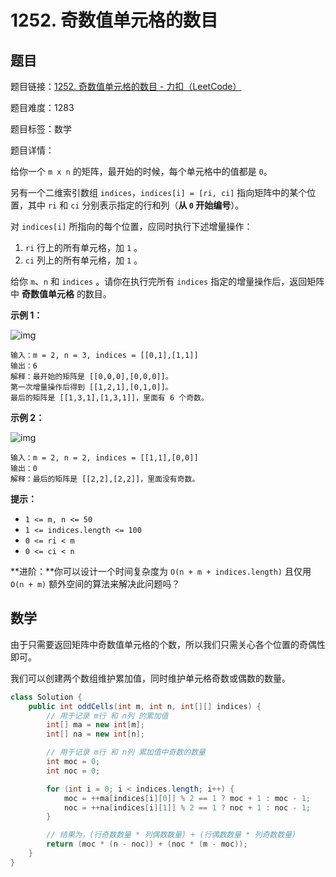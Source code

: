 # 1252. 奇数值单元格的数目

## 题目

题目链接：[1252. 奇数值单元格的数目 - 力扣（LeetCode）](https://leetcode.cn/problems/cells-with-odd-values-in-a-matrix/description/)

题目难度：1283

题目标签：数学

题目详情：

给你一个 `m x n` 的矩阵，最开始的时候，每个单元格中的值都是 `0`。

另有一个二维索引数组 `indices`，`indices[i] = [ri, ci]` 指向矩阵中的某个位置，其中 `ri` 和 `ci` 分别表示指定的行和列（**从 `0` 开始编号**）。

对 `indices[i]` 所指向的每个位置，应同时执行下述增量操作：

1. `ri` 行上的所有单元格，加 `1` 。
2. `ci` 列上的所有单元格，加 `1` 。

给你 `m`、`n` 和 `indices` 。请你在执行完所有 `indices` 指定的增量操作后，返回矩阵中 **奇数值单元格** 的数目。

**示例 1：**

![img](https://assets.leetcode-cn.com/aliyun-lc-upload/uploads/2019/11/06/e1.png)

```
输入：m = 2, n = 3, indices = [[0,1],[1,1]]
输出：6
解释：最开始的矩阵是 [[0,0,0],[0,0,0]]。
第一次增量操作后得到 [[1,2,1],[0,1,0]]。
最后的矩阵是 [[1,3,1],[1,3,1]]，里面有 6 个奇数。
```

**示例 2：**

![img](https://assets.leetcode-cn.com/aliyun-lc-upload/uploads/2019/11/06/e2.png)

```
输入：m = 2, n = 2, indices = [[1,1],[0,0]]
输出：0
解释：最后的矩阵是 [[2,2],[2,2]]，里面没有奇数。
```

**提示：**

- `1 <= m, n <= 50`
- `1 <= indices.length <= 100`
- `0 <= ri < m`
- `0 <= ci < n`

**进阶：**你可以设计一个时间复杂度为 `O(n + m + indices.length)` 且仅用 `O(n + m)` 额外空间的算法来解决此问题吗？



## 数学

由于只需要返回矩阵中奇数值单元格的个数，所以我们只需关心各个位置的奇偶性即可。

我们可以创建两个数组维护累加值，同时维护单元格奇数或偶数的数量。

``` java
class Solution {
    public int oddCells(int m, int n, int[][] indices) {
        // 用于记录 m行 和 n列 的累加值
        int[] ma = new int[m];
        int[] na = new int[n];

        // 用于记录 m行 和 n列 累加值中奇数的数量
        int moc = 0;
        int noc = 0;

        for (int i = 0; i < indices.length; i++) {
            moc = ++ma[indices[i][0]] % 2 == 1 ? moc + 1 : moc - 1;
            noc = ++na[indices[i][1]] % 2 == 1 ? noc + 1 : noc - 1;
        }

        // 结果为，(行奇数数量 * 列偶数数量) + (行偶数数量 * 列奇数数量)
        return (moc * (n - noc)) + (noc * (m - moc));
    }
}
```